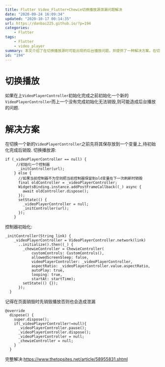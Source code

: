 ```yaml
---
title: Flutter Video_Flutter+Chewie切换播放源泄漏问题解决
date: "2020-09-24 16:09:34"
updated: "2020-10-17 00:14:35"
url: https://danbai225.github.io/?p=194
categories:
    - Flutter
tags:
    - Flutter
    - video_player
summary: 本文介绍了在切换播放源时可能出现的后台播放问题，并提供了一种解决方案。在切换播放源之前，先将新的`VideoPlayerController`保存在一个变量中，待其初始化完成后再销毁上一个控制器。具体操作通过判断当前控制器是否为空，如果为空则直接初始化新的控制器；如果不为空，则先保存当前控制器到一个变量，在下一次刷新时销毁之前的控制器，并初始化新的控制器。控制器初始化的过程是先初始化`VideoPlayerController`，然后使用其初始化完成的回调来初始化`ChewieController`。在页面销毁时，需要先销毁播放器以避免泄漏。
id: "194"
---
```


# 切换播放
如果在上`VideoPlayerController`初始化完成之前初始化一个新的`VideoPlayerController`而上一个没有完成初始化无法销毁,则可能造成后台播放的问题.

# 解决方案
在切换一个新的`VideoPlayerController`之前先将其保存放到一个变量上,待初始化完成后销毁.
切换播放源:
```
if (_videoPlayerController == null) {
     //初始化一个控制器
      _initController(url);
    } else {
      //如果当前控制器不为空则把当前控制器保留到old变量在下一次刷新时销毁
      final oldController = _videoPlayerController;
      WidgetsBinding.instance.addPostFrameCallback((_) async {
        await oldController.dispose();
      });
      setState(() {
        _videoPlayerController = null;
        _initController(url);
      });
    }
```
控制器初始化:
```
_initController(String link) {
    _videoPlayerController = VideoPlayerController.network(link)
      ..initialize().then((_) {
        _chewieController = ChewieController(
            customControls: CustomControls(),
            allowedScreenSleep: false,
            videoPlayerController: _videoPlayerController,
            aspectRatio: _videoPlayerController.value.aspectRatio,
            autoPlay: true,
            looping: true,
            startAt: startTime);
        setState(() {});
      });
  }
```

记得在页面销毁时先销毁播放否则也会造成泄漏
```
@override
  dispose() {
    super.dispose();
    if(_videoPlayerController!=null){
      _videoPlayerController.pause();
      _videoPlayerController.dispose();
      _videoPlayerController = null;
      _chewieController = null;
    }
  }
```

完整解决:https://www.thetopsites.net/article/58955831.shtml

